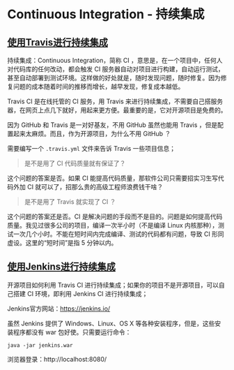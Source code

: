 # Continuous Integration - 持续集成

## [使用Travis进行持续集成](http://www.liaoxuefeng.com/article/0014631488240837e3633d3d180476cb684ba7c10fda6f6000)

持续集成：Continuous Integration，简称 CI ，意思是，在一个项目中，任何人对代码库的任何改动，都会触发 CI 服务器自动对项目进行构建，自动运行测试，甚至自动部署到测试环境。这样做的好处就是，随时发现问题，随时修复。因为修复问题的成本随着时间的推移而增长，越早发现，修复成本越低。

Travis CI 是在线托管的 CI 服务，用 Travis 来进行持续集成，不需要自己搭服务器，在网页上点几下就好，用起来更方便。最重要的是，它对开源项目是免费的。

因为 GitHub 和 Travis 是一对好基友，不用 GitHub 虽然也能用 Travis ，但是配置起来太麻烦。而且，作为开源项目，为什么不用 GitHub ？

需要编写一个 `.travis.yml` 文件来告诉 Travis 一些项目信息；

> 是不是用了 CI 代码质量就有保证了？

这个问题的答案是否。如果 CI 能提高代码质量，那软件公司只需要招实习生写代码外加 CI 就可以了，招那么贵的高级工程师浪费钱干啥？

> 是不是用了 Travis 就实现了 CI ？

这个问题的答案还是否。CI 是解决问题的手段而不是目的。问题是如何提高代码质量。我见过很多公司的项目，编译一次半小时（不是编译 Linux 内核那种），测试一次几个小时。不能在短时间内完成编译、测试的代码都有问题，导致 CI 形同虚设。这里的“短时间”是指 5 分钟以内。


## [使用Jenkins进行持续集成](http://www.liaoxuefeng.com/article/001463233913442cdb2d1bd1b1b42e3b0b29eb1ba736c5e000)

开源项目如何利用 Travis CI 进行持续集成；如果你的项目不是开源项目，可以自己搭建 CI 环境，即利用 Jenkins CI 进行持续集成；

Jenkins官方网站：https://jenkins.io/

虽然 Jenkins 提供了 Windows、Linux、OS X 等各种安装程序，但是，这些安装程序都没有 war 包好使。只需要运行命令：

```
java -jar jenkins.war
```

浏览器登录：http://localhost:8080/
